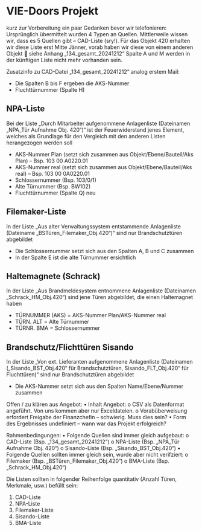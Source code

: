 # VIE-Doors Projekt

kurz zur Vorbereitung ein paar Gedanken bevor wir telefonieren:
Ursprünglich übermittelt wurden 4 Typen an Quellen. Mittlerweile wissen wir, dass es 5 Quellen gibt – CAD-Liste (sry!). Für das Objekt 420 erhalten wir diese Liste erst Mitte Jänner, vorab haben wir diese von einem anderen Objekt  siehe Anhang „134_gesamt_20241212“ Spalte A und M werden in der künftigen Liste nicht mehr vorhanden sein.

Zusatzinfo zu CAD-Datei „134_gesamt_20241212“ analog erstem Mail:

* Die Spalten B bis F ergeben die AKS-Nummer
* Fluchttürnummer (Spalte H)


## NPA-Liste

Bei der Liste „Durch Mitarbeiter aufgenommene Anlagenliste (Dateinamen „NPA_Tür Aufnahme Obj. 420“)“ ist der Feuerwiderstand jenes Element, welches als Grundlage für den Vergleich mit den anderen Listen herangezogen werden soll

* AKS-Nummer Plan (setzt sich zusammen aus Objekt/Ebene/Bauteil/Aks Plan) – Bsp. 103 00 A0220.01
* AKS-Nummer real (setzt sich zusammen aus Objekt/Ebene/Bauteil/Aks real) – Bsp. 103 00 0A0220.01
* Schlossernummer (Bsp. 103/0/1)
* Alte Türnummer (Bsp. BW102)
* Fluchttürnummer (Spalte Q) neu

## Filemaker-Liste

In der Liste „Aus alter Verwaltungssystem entstammende Anlagenliste (Dateiname „BSTüren_Filemaker_Obj.420“)“ sind nur Brandschutztüren abgebildet

* Die Schlossernummer setzt sich aus den Spalten A, B und C zusammen
* In der Spalte E ist die alte Türnummer ersichtlich

## Haltemagnete (Schrack)

In der Liste „Aus Brandmeldesystem entnommene Anlagenliste (Dateinamen „Schrack_HM_Obj.420“) sind jene Türen abgebildet, die einen Haltemagnet haben

* TÜRNUMMER (AKS) = AKS-Nummer Plan/AKS-Nummer real
* TÜRN. ALT = Alte Türnummer
* TÜRNR. BMA = Schlossernummer

## Brandschutz/Flichttüren Sisando

In der Liste „Von ext. Lieferanten aufgenommene Anlagenliste (Dateinamen („Sisando_BST_Obj.420“ für Brandschutztüren, Sisando_FLT_Obj.420“ für Fluchttüren)“ sind nur Brandschutztüren abgebildet

* Die AKS-Nummer setzt sich aus den Spalten Name/Ebene/Nummer zusammen

Offen / zu klären aus Angebot:
•	Inhalt Angebot:
o	CSV als Datenformat angeführt. Von uns kommen aber nur Exceldateien.
o	Vorabüberweisung erfordert Freigabe der Finanzchefin – schwierig. Muss dies sein?
•	Form des Ergebnisses undefiniert – wann war das Projekt erfolgreich?


Rahmenbedingungen:
•	Folgende Quellen sind immer gleich aufgebaut:
o	CAD-Liste (Bsp. „134_gesamt_20241212“)
o	NPA-Liste (Bsp. „NPA_Tür Aufnahme Obj. 420“)
o	Sisando-Liste (Bsp. „Sisando_BST_Obj.420“)
•	Folgende Quellen sollten immer gleich sein, wurde aber nicht verifziert:
o	Filemaker (Bsp. „BSTüren_Filemaker_Obj.420“)
o	BMA-Liste (Bsp. „Schrack_HM_Obj.420“)


Die Listen sollten in folgender Reihenfolge quantitativ (Anzahl Türen, Merkmale, usw.) befüllt sein:
1.	CAD-Liste
2.	NPA-Liste
3.	Filemaker-Liste
4.	Sisando-Liste
5.	BMA-Liste
